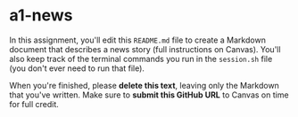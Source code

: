 # a1-news

In this assignment, you'll edit this `README.md` file to create a Markdown document that describes a news story (full instructions on Canvas). You'll also keep track of the terminal commands you run in the `session.sh` file (you don't ever need to run that file).

When you're finished, please **delete this text**, leaving only the Markdown that you've written. Make sure to **submit this GitHub URL** to Canvas on time for full credit.
